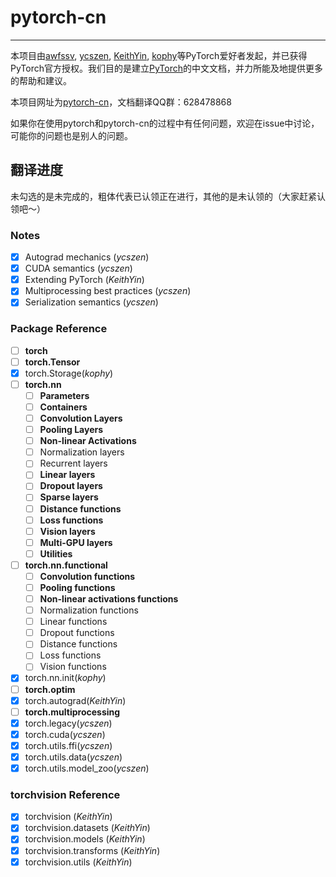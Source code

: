 # pytorch-cn

---

本项目由[awfssv](https://github.com/awfssv), [ycszen](https://github.com/ycszen), [KeithYin](https://github.com/KeithYin), [kophy](https://github.com/kophy)等PyTorch爱好者发起，并已获得PyTorch官方授权。我们目的是建立[PyTorch](http://pytorch.org/docs/)的中文文档，并力所能及地提供更多的帮助和建议。

本项目网址为[pytorch-cn](http://pytorch-cn.readthedocs.io/zh/latest/)，文档翻译QQ群：628478868

如果你在使用pytorch和pytorch-cn的过程中有任何问题，欢迎在issue中讨论，可能你的问题也是别人的问题。

## 翻译进度
未勾选的是未完成的，粗体代表已认领正在进行，其他的是未认领的（大家赶紧认领吧～）
### Notes
- [x] Autograd mechanics (*ycszen*)
- [x] CUDA semantics (*ycszen*)
- [x] Extending PyTorch (*KeithYin*)
- [x] Multiprocessing best practices (*ycszen*)
- [x] Serialization semantics (*ycszen*)

### Package Reference
- [ ] **torch**
- [ ] **torch.Tensor**
- [x] torch.Storage(*kophy*)
- [ ] **torch.nn**
  - [ ] **Parameters**
  - [ ] **Containers**
  - [ ] **Convolution Layers**
  - [ ] **Pooling Layers**
  - [ ] **Non-linear Activations**
  - [ ] Normalization layers
  - [ ] Recurrent layers
  - [ ] **Linear layers**
  - [ ] **Dropout layers**
  - [ ] **Sparse layers**
  - [ ] **Distance functions**
  - [ ] **Loss functions**
  - [ ] **Vision layers**
  - [ ] **Multi-GPU layers**
  - [ ] **Utilities**
- [ ] **torch.nn.functional**
  - [ ] **Convolution functions**
  - [ ] **Pooling functions**
  - [ ] **Non-linear activations functions**
  - [ ] Normalization functions
  - [ ] Linear functions
  - [ ] Dropout functions
  - [ ] Distance functions
  - [ ] Loss functions
  - [ ] Vision functions
- [x] torch.nn.init(*kophy*)
- [ ] **torch.optim**
- [x] torch.autograd(*KeithYin*)
- [ ] **torch.multiprocessing**
- [x] torch.legacy(*ycszen*)
- [x] torch.cuda(*ycszen*)
- [x] torch.utils.ffi(*ycszen*)
- [x] torch.utils.data(*ycszen*)
- [x] torch.utils.model_zoo(*ycszen*)

### torchvision Reference
- [x] torchvision (*KeithYin*)
- [x] torchvision.datasets (*KeithYin*)
- [x] torchvision.models (*KeithYin*)
- [x] torchvision.transforms (*KeithYin*)
- [x] torchvision.utils (*KeithYin*)
